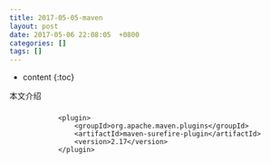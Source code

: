 ```yaml
---
title: 2017-05-05-maven
layout: post
date: 2017-05-06 22:08:05  +0800 
categories: []
tags: []
---
```



* content
{:toc}


本文介绍











### 
```
            <plugin>
                <groupId>org.apache.maven.plugins</groupId>
                <artifactId>maven-surefire-plugin</artifactId>
                <version>2.17</version>
            </plugin>
```